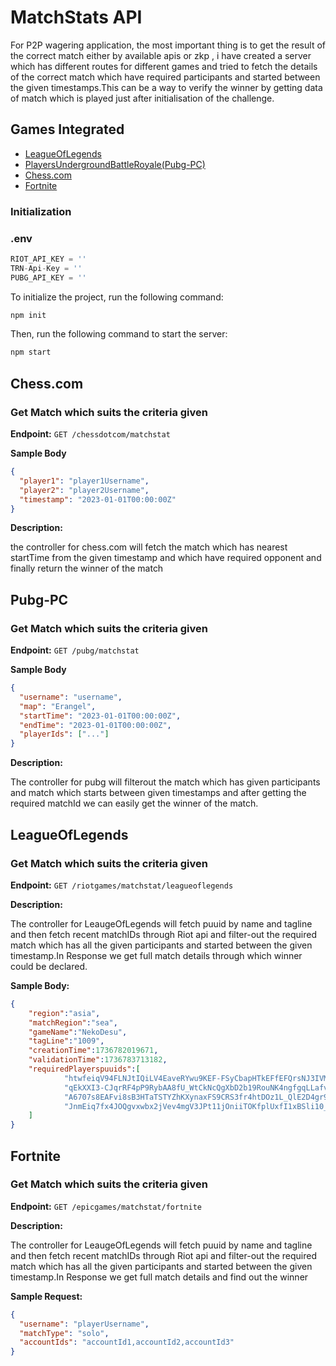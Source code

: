 # MatchStats API

For P2P wagering application, the most important thing is to get the result of the correct match either by available apis or zkp , i have created a server which has different routes for different games and tried to fetch the 
details of the correct match which have required participants and started between the given timestamps.This can be a way to verify the winner by getting data of match which is played just after initialisation of the challenge.

## Games Integrated
- [LeagueOfLegends](#LeagueOfLegends)
- [PlayersUndergroundBattleRoyale(Pubg-PC)](#Pubg)
- [Chess.com](#Chess.com)
- [Fortnite](#fortnite)

### Initialization

### .env

```js
RIOT_API_KEY = ''
TRN-Api-Key = ''
PUBG_API_KEY = ''
```

To initialize the project, run the following command:
```bash
npm init
```
Then, run the following command to start the server:
```bash
npm start
```

## Chess.com

### Get Match which suits the criteria given
**Endpoint:** `GET /chessdotcom/matchstat`

**Sample Body** 
```json
{
  "player1": "player1Username",
  "player2": "player2Username",
  "timestamp": "2023-01-01T00:00:00Z"
}
```

**Description:** 

the controller for chess.com will fetch the match which has nearest startTime from the given timestamp and which have required opponent and finally return the winner of the match


## Pubg-PC

### Get Match which suits the criteria given

**Endpoint:** `GET /pubg/matchstat`

**Sample Body** 
```json
{
  "username": "username",
  "map": "Erangel",
  "startTime": "2023-01-01T00:00:00Z",
  "endTime": "2023-01-01T00:00:00Z",
  "playerIds": ["..."]
}
```

**Description:** 

The controller for pubg will filterout the match which has given participants and match which starts between given timestamps and after getting the required matchId we can easily get the winner of the match.


## LeagueOfLegends

### Get Match which suits the criteria given

**Endpoint:** `GET /riotgames/matchstat/leagueoflegends`

**Description:** 

The controller for LeaugeOfLegends will fetch puuid by name and tagline and then fetch recent matchIDs through Riot api and filter-out the required match which has all the given participants and started between the given timestamp.In Response we get full match details through which winner could be declared.

**Sample Body:**
```json
{
    "region":"asia",
    "matchRegion":"sea",
    "gameName":"NekoDesu",
    "tagLine":"1009",
    "creationTime":1736782019671,
    "validationTime":1736783713182,
    "requiredPlayerspuuids":[
            "htwfeiqV94FLNJtIQiLV4EaveRYwu9KEF-FSyCbapHTkEFfEFQrsNJ3IVMYvtZvLTYYdz_VqU58YdQ",
            "qEkXXI3-CJqrRF4pP9RybAA8fU_WtCkNcQgXbD2b19RouNK4ngfgqLLafvkSPRqYf5Wj1O_hBBLgRw",
            "A6707s8EAFvi8sB3HTaTSTYZhKXynaxFS9CRS3fr4htDOz1L_QlE2D4gr9QMFR_8WQdJvie__fR9ZA",
            "JnmEiq7fx4JOQgvxwbx2jVev4mgV3JPt11jOniiTOKfplUxfI1xBSli10_doZPJbswTD3gPOQ7iC3g"
    ]
}
```

## Fortnite

### Get Match which suits the criteria given
**Endpoint:** `GET /epicgames/matchstat/fortnite`

**Description:** 

The controller for LeaugeOfLegends will fetch puuid by name and tagline and then fetch recent matchIDs through Riot api and filter-out the required match which has all the given participants and started between the given timestamp.In Response we get full match details and find out the winner

**Sample Request:**
```json
{
  "username": "playerUsername",
  "matchType": "solo",
  "accountIds": "accountId1,accountId2,accountId3"
}
```